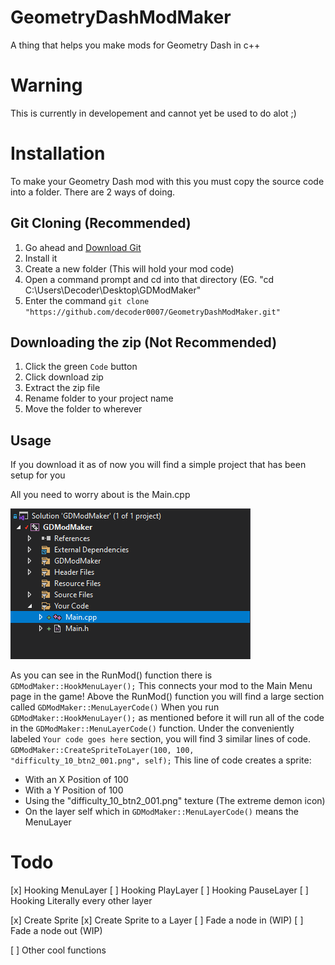 # GeometryDashModMaker
A thing that helps you make mods for Geometry Dash in c++

# Warning
This is currently in developement and cannot yet be used to do alot ;)

# Installation
To make your Geometry Dash mod with this you must copy the source code into a folder. There are 2 ways of doing.

## Git Cloning (Recommended)

1. Go ahead and [Download Git](https://git-scm.com/download/win)
2. Install it
3. Create a new folder (This will hold your mod code)
4. Open a command prompt and cd into that directory (EG. "cd C:\Users\Decoder\Desktop\GDModMaker"
5. Enter the command `git clone "https://github.com/decoder0007/GeometryDashModMaker.git"`

## Downloading the zip (Not Recommended)

1. Click the green `Code` button
2. Click download zip
3. Extract the zip file
4. Rename folder to your project name
5. Move the folder to wherever

## Usage

If you download it as of now you will find a simple project that has been setup for you

All you need to worry about is the Main.cpp

![Here](Images/Main.png)

As you can see in the RunMod() function there is `GDModMaker::HookMenuLayer();`
This connects your mod to the Main Menu page in the game!
Above the RunMod() function you will find a large section called `GDModMaker::MenuLayerCode()`
When you run `GDModMaker::HookMenuLayer();` as mentioned before it will run all of the code in the `GDModMaker::MenuLayerCode()` function.
Under the conveniently labeled `Your code goes here` section, you will find 3 similar lines of code.
`GDModMaker::CreateSpriteToLayer(100, 100, "difficulty_10_btn2_001.png", self);`
This line of code creates a sprite:
* With an X Position of 100
* With a Y Position of 100
* Using the "difficulty_10_btn2_001.png" texture (The extreme demon icon)
* On the layer self which in `GDModMaker::MenuLayerCode()` means the MenuLayer

# Todo

[x] Hooking MenuLayer
[ ] Hooking PlayLayer
[ ] Hooking PauseLayer
[ ] Hooking Literally every other layer

[x] Create Sprite
[x] Create Sprite to a Layer
[ ] Fade a node in (WIP)
[ ] Fade a node out (WIP)

[ ] Other cool functions